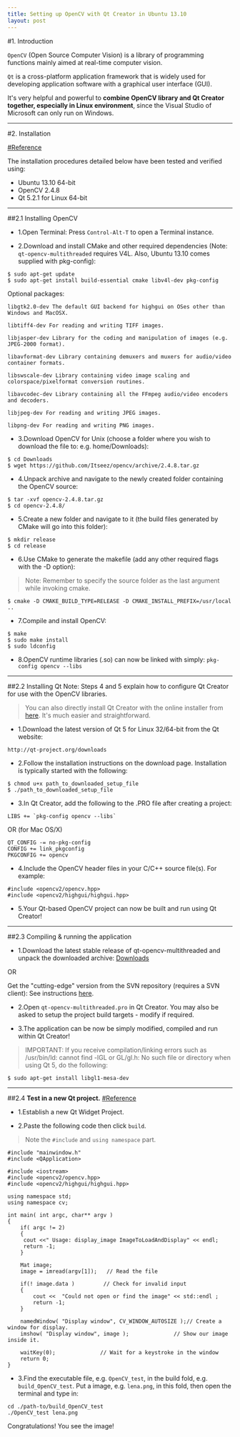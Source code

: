 ```yaml
---
title: Setting up OpenCV with Qt Creator in Ubuntu 13.10
layout: post
---
```



#1. Introduction

`OpenCV` (Open Source Computer Vision) is a library of programming functions mainly aimed at real-time computer vision.

`Qt` is a cross-platform application framework that is widely used for developing application software with a graphical user interface (GUI).

It's very helpful and powerful to **combine OpenCV library and Qt Creator together, especially in Linux environment**, since the Visual Studio of Microsoft can only run on Windows.

-----------------

#2. Installation

[#Reference](https://code.google.com/p/qt-opencv-multithreaded/wiki/Documentation)

The installation procedures detailed below have been tested and verified using:

- Ubuntu 13.10 64-bit
- OpenCV 2.4.8
- Qt 5.2.1 for Linux 64-bit

----------------

##2.1 Installing OpenCV
- 1.Open Terminal: Press `Control-Alt-T` to open a Terminal instance.

- 2.Download and install CMake and other required dependencies (Note: `qt-opencv-multithreaded` requires V4L. Also, Ubuntu 13.10 comes supplied with pkg-config):

```
$ sudo apt-get update
$ sudo apt-get install build-essential cmake libv4l-dev pkg-config
```
Optional packages:

```
libgtk2.0-dev The default GUI backend for highgui on OSes other than Windows and MacOSX.

libtiff4-dev For reading and writing TIFF images.

libjasper-dev Library for the coding and manipulation of images (e.g. JPEG-2000 format).

libavformat-dev Library containing demuxers and muxers for audio/video container formats.

libswscale-dev Library containing video image scaling and colorspace/pixelformat conversion routines.

libavcodec-dev Library containing all the FFmpeg audio/video encoders and decoders.

libjpeg-dev For reading and writing JPEG images.

libpng-dev For reading and writing PNG images.
```

- 3.Download OpenCV for Unix (choose a folder where you wish to download the file to: e.g. home/Downloads):

```
$ cd Downloads
$ wget https://github.com/Itseez/opencv/archive/2.4.8.tar.gz
```

- 4.Unpack archive and navigate to the newly created folder containing the OpenCV source:

```
$ tar -xvf opencv-2.4.8.tar.gz
$ cd opencv-2.4.8/
```

- 5.Create a new folder and navigate to it (the build files generated by CMake will go into this folder):

```
$ mkdir release
$ cd release
```

- 6.Use CMake to generate the makefile (add any other required flags with the -D option):

>Note: Remember to specify the source folder as the last argument while invoking cmake.

```
$ cmake -D CMAKE_BUILD_TYPE=RELEASE -D CMAKE_INSTALL_PREFIX=/usr/local ..
```

- 7.Compile and install OpenCV:

```
$ make
$ sudo make install
$ sudo ldconfig
```

- 8.OpenCV runtime libraries (.so) can now be linked with simply: `pkg-config opencv --libs`

-------------------

##2.2 Installing Qt
Note: Steps 4 and 5 explain how to configure Qt Creator for use with the OpenCV libraries.

>You can also directly install Qt Creator with the online installer from [here](http://qt-project.org/downloads). It's much easier and straightforward.

- 1.Download the latest version of Qt 5 for Linux 32/64-bit from the Qt website:

`http://qt-project.org/downloads`

- 2.Follow the installation instructions on the download page. Installation is typically started with the following:

```
$ chmod u+x path_to_downloaded_setup_file
$ ./path_to_downloaded_setup_file
```
- 3.In Qt Creator, add the following to the .PRO file after creating a project:

```
LIBS += `pkg-config opencv --libs`
```
OR (for Mac OS/X)

```
QT_CONFIG -= no-pkg-config
CONFIG += link_pkgconfig
PKGCONFIG += opencv
```
- 4.Include the OpenCV header files in your C/C++ source file(s). For example:

```
#include <opencv2/opencv.hpp>
#include <opencv2/highgui/highgui.hpp>
```

- 5.Your Qt-based OpenCV project can now be built and run using Qt Creator!

------------------

##2.3 Compiling & running the application
- 1.Download the latest stable release of qt-opencv-multithreaded and unpack the downloaded archive: [Downloads](http://code.google.com/p/qt-opencv-multithreaded/downloads/list)

OR

Get the "cutting-edge" version from the SVN repository (requires a SVN client): See instructions [here](http://code.google.com/p/qt-opencv-multithreaded/source/checkout).

- 2.Open `qt-opencv-multithreaded.pro` in Qt Creator. You may also be asked to setup the project build targets - modify if required.

- 3.The application can be now be simply modified, compiled and run within Qt Creator!

>IMPORTANT: If you receive compilation/linking errors such as /usr/bin/ld: cannot find -lGL or GL/gl.h: No such file or directory when using Qt 5, do the following:

```
$ sudo apt-get install libgl1-mesa-dev
```

-----------------

##2.4 **Test in a new Qt project.**
[#Reference](http://stackoverflow.com/questions/17938360/setting-up-opencv-in-qt-creator-ubuntu-12-04)

- 1.Establish a new Qt Widget Project.

- 2.Paste the following code then click `build`.
>Note the `#include` and `using namespace` part.

```
#include "mainwindow.h"
#include <QApplication>

#include <iostream>
#include <opencv2/opencv.hpp>
#include <opencv2/highgui/highgui.hpp>

using namespace std;
using namespace cv;

int main( int argc, char** argv )
{
    if( argc != 2)
    {
     cout <<" Usage: display_image ImageToLoadAndDisplay" << endl;
     return -1;
    }

    Mat image;
    image = imread(argv[1]);   // Read the file

    if(! image.data )         // Check for invalid input
    {
        cout <<  "Could not open or find the image" << std::endl ;
        return -1;
    }

    namedWindow( "Display window", CV_WINDOW_AUTOSIZE );// Create a window for display.
    imshow( "Display window", image );              // Show our image inside it.

    waitKey(0);              // Wait for a keystroke in the window
    return 0;
}
```

- 3.Find the executable file, e.g. `OpenCV_test`, in the build fold, e.g. `build_OpenCV_test`. Put a image, e.g. `lena.png`, in this fold, then open the terminal and type in:

```
cd ./path-to/build_OpenCV_test
./OpenCV_test lena.png
```
Congratulations! You see the image!


